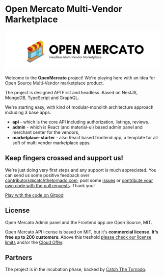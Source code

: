 # Open Mercato Multi-Vendor Marketplace

<p align="center"><img src="assets/open-mercato-logo.png" /></p>

Welcome to the **OpenMercato** project! We're playing here with an idea for Open Source Multi-Vendor marketplace product. 

The project is designed API First and headless. Based on NestJS, MongoDB, TypeScript and GraphQL.

We're starting easy, with kind of modular-monolith architecture approach including 3 base apps:

- **api** - which is the core API including authorization, listings, reviews.
- **admin** - which is React (and material-ui) based admin panel and merchant center for the vendors,
- **marketplace-starter** - also React based frontend app, a template for all soft of multi vendor marketplace apps.

## Keep fingers crossed and support us!

We're just doing very first steps and any support is much appreciated. You can send us some positive feedback over contributors@catchthetornado.com, post some <a href="https://github.com/CatchTheTornado/OpenMercato/issues">issues</a> or <a href="https://github.com/CatchTheTornado/OpenMercato/pulls">contribute your own code with the pull requests</a>. Thank you!

<a href="https://gitpod#https://github.com/CatchTheTornado/OpenMercato">Play with the code on Gitpod</a>

## License

Open Mercato Admin panel and the Frontend app are Open Source, MIT.

Open Mercato API license is based on MIT, but it's **commercial license**. **It's free up to 200 customers**. Above this treshold [please check our license limits](LICENSE) and/or the [Cloud Offer](https://openmercato.com).

## Partners

The project is in the incubation phase, backed by <a href="catchthetornado.com">Catch The Tornado</a>.


